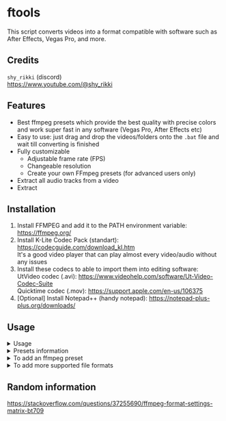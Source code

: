 # ftools
This script converts videos into a format compatible with software such as After Effects, Vegas Pro, and more.  

## Credits
`shy_rikki` (discord)  
https://www.youtube.com/@shy_rikki  



## Features
- Best ffmpeg presets which provide the best quality with precise colors and work super fast in any software (Vegas Pro, After Effects etc)
- Easy to use: just drag and drop the videos/folders onto the `.bat` file and wait till converting is finished
- Fully customizable
  - Adjustable frame rate (FPS)
  - Changeable resolution
  - Create your own FFmpeg presets (for advanced users only)
- Extract all audio tracks from a video  
- Extract 

## Installation
1. Install FFMPEG and add it to the PATH environment variable: https://ffmpeg.org/  
2. Install K-Lite Codec Pack (standart): https://codecguide.com/download_kl.htm  
It's a good video player that can play almost every video/audio without any issues  
3. Install these codecs to able to import them into editing software:  
UtVideo codec (.avi): https://www.videohelp.com/software/Ut-Video-Codec-Suite  
Quicktime codec (.mov): https://support.apple.com/en-us/106375  
4. [Optional] Install Notepad++ (handy notepad): https://notepad-plus-plus.org/downloads/  



## Usage

<details>
<summary> Usage </summary>
<br>

1. Edit ftool-converter.bat with a notepad and adjust the settings (preset, fps etc.)  
2. Make sure videos and folders don't have special symbols such as `& , ; = ^` etc in their names (dashes "-" , underscores "_", english and other languages are safe to use)  
3. Drag all the videos and folders with videos you want to convert onto the `ftool-converter.bat`  
4. Wait till converting is finished  
5. Enjoy your converted videos  

During converting pay big attention to [Input] and [Output] paths and rename files/folders which are causing errors  

<br>
</details>



<details>
<summary> Presets information </summary>
<br>

### UTVIDEO (.avi)  
Requirement: Ut Video Codec (https://www.videohelp.com/software/Ut-Video-Codec-Suite)  
`utalpha` -> true lossless quality, supports an alpha channel (best choise if you wanna keep the original quality)  
`uttrue`  -> true lossless quality (best choise if you wanna keep the original quality, especially on depth/normal maps)  

### QUICKTIME (.mov)  
Requirement: Quicktime Codec (https://support.apple.com/en-us/106375)  
Issues: 1. prores doesn't support 8k+ resolution (use proresxq instead)  
2. proresxq doesn't work in vegas 18 and lower.  
3. Low contrast bug in vegas 18 and lower. You can't fix it.  
`proresxq` -> supports an alpha channel (best choise for rendering short videos (less than 1 minute) to youtube)  
`prores`   -> supports an alpha channel (much smaller size compared to utalpha)  

### X264 YUV420 (.mp4)  
Issues:  
1. Doesn't work with odd values resolutions (ex: 1920x815 = BAD; 1920x816 = GOOD)  
2. Low contrast bug in vegas 18 and lower.  
To fix it adjust project settings (ignore ACES options if you don't have them):  
'Pixel format: 32-bit (full range)'  
'Compositing gamma: 2.222'  
'ACES version: 1.0'  
'ACES color space: Default'  
'View transform: Off'.  
`lossless` -> best choise for rendering long videos (1 minute+) to youtube due to small size  
`good`     -> best balance  
`lite`     -> good for sharing, because of super small size  

### ALL  
`all` -> will render a video in all presets, so you can test which one you like the most  

### What to choose?  
**Quality (best to worst):** utalpha = uttrue > proresxq > prores > lossless13 > good > lite  
**Size (lowest to biggest):** lite < good < lossless < prores < uttrue < proresxq < utalpha  
**Playback speed (fastest to slowest):** uttrue > utalpha > lite > good > lossless > prores > proresxq  
**Converting time (fastest to slowest):** uttrue < utalpha < lite < prores < proresxq < good < lossless  

<br>
</details>



<details>
<summary> To add an ffmpeg preset </summary>
<br>

1. Make a preset 
![image](https://github.com/user-attachments/assets/cafd32ea-3ad4-4d01-bd4b-f254fa6f473e)  
2. Specify the extension your new preset has
![image](https://github.com/user-attachments/assets/fd3f6160-ca4f-4d19-b44b-1bce369a25b3)  
3. [Optional] Specify the preset in `render_all_presets` function to make "all" preset work correctly  
![image](https://github.com/user-attachments/assets/1c618a9d-689b-4530-a35f-b9409bbce2b0)  

<br>
</details>



<details>
<summary> To add more supported file formats </summary>
<br>

![image](https://github.com/user-attachments/assets/a1c44d34-c86a-4afa-9e4e-3f144ca3b60b)  
![image](https://github.com/user-attachments/assets/c7bc2f59-3936-445c-af5b-2f1cc2d69304)  

<br>
</details>

## Random information
https://stackoverflow.com/questions/37255690/ffmpeg-format-settings-matrix-bt709  
